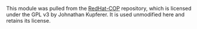 This module was pulled from the [RedHat-COP](https://github.com/redhat-cop/k8s_config/blob/master/library/k8s_json_patch.py) repository, which is licensed under the GPL v3 by Johnathan Kupferer. It is used unmodified here and retains its license.
